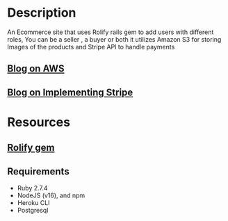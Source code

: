 # Description

An Ecommerce site that uses Rolify rails gem to add users with different roles, You can be a seller , a buyer or both
it utilizes Amazon S3 for storing Images of the products and Stripe API to handle payments

## [Blog on AWS](https://medium.com/p/bf7e2c3d7e3e)

## [Blog on Implementing Stripe](https://salonimehta27.medium.com/incorporating-stripe-payment-in-react-with-backend-rails-a556d0496798)

# Resources

## [Rolify gem](https://github.com/RolifyCommunity/rolify)

## Requirements

- Ruby 2.7.4
- NodeJS (v16), and npm
- Heroku CLI
- Postgresql
